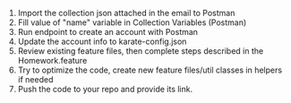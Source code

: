 1. Import the collection json attached in the email to Postman
2. Fill value of "name" variable in Collection Variables (Postman)
3. Run endpoint to create an account with Postman
4. Update the account info to karate-config.json
5. Review existing feature files, then complete steps described in the Homework.feature
6. Try to optimize the code, create new feature files/util classes in helpers if needed
7. Push the code to your repo and provide its link.